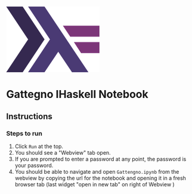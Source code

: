 

![Haskell Logo](images/haskell-logo.png)

# Gattegno IHaskell Notebook

## Instructions  

### Steps to run

  1. Click `Run` at the top.
  2. You should see a "Webview" tab open.
  3. If you are prompted to enter a password at any point, the password is your password.
  4. You should be able to navigate and open `Gattengno.ipynb` from the webview by copying the url for the notebook and opening it in a fresh browser tab (last widget "open in new tab" on right of Webview )
